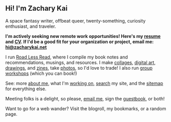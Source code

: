 ## Hi! I'm Zachary Kai

A space fantasy writer, offbeat queer, twenty-something, curiosity enthusiast, and traveler.

**I'm actively seeking new remote work opportunities! Here's my [resume](https://zacharykai.net/resume) and [CV](https://zacharykai.net/cv). If I'd be a good fit for your organization or project, email me: [hi@zacharykai.net](mailto:hi@zacharykai.net)**

I run [Road Less Read](https://roadlessread.com), where I compile my book notes and recommendations, musings, and resources. I make [collages](https://zacharykai.net/), [digital art](https://zacharykai.net/digita-art), [drawings](https://zacharykai.net/drawings), and [zines](https://zacharykai.net/zines), take [photos](https://zacharykai.net/photos), so I'd love to trade! I also run [group workshops](https://zacharykai.net/workshops) (which you can book!)

See: more [about me](https://zacharykai.net/about), what I'm [working on](https://zacharykai.net/now), [search](https://zacharykai.net/search) my site, and the [sitemap](https://zacharykai.net/sitemap) for everything else.

Meeting folks is a delight, so please, [email me](mailto:hi@zacharykai.net), sign the [guestbook](https://zacharykai.net/guestbook), or both!

Want to go for a web wander? Visit the blogroll, my bookmarks, or a random page.
